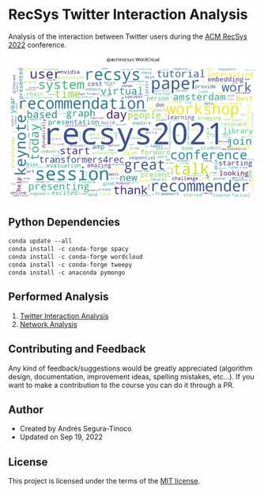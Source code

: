 # RecSys Twitter Interaction Analysis
Analysis of the interaction between Twitter users during the <a href="https://recsys.acm.org/recsys22/" target="_blank">ACM RecSys 2022</a> conference.

![WordCloud](https://raw.githubusercontent.com/ansegura7/recsys-tweet-analysis/master/img/wordcloud.png)


## Python Dependencies
``` console
conda update --all
conda install -c conda-forge spacy
conda install -c conda-forge wordcloud
conda install -c conda-forge tweepy
conda install -c anaconda pymongo
```

## Performed Analysis
1. <a href="https://ansegura7.github.io/recsys-tweet-analysis/analysis/AccountAnalytics.html" >Twitter Interaction Analysis</a>
2. <a href="https://observablehq.com/@ansegura7/force-directed-graph">Network Analysis</a>

## Contributing and Feedback
Any kind of feedback/suggestions would be greatly appreciated (algorithm design, documentation, improvement ideas, spelling mistakes, etc...). If you want to make a contribution to the course you can do it through a PR.

## Author
- Created by Andrés Segura-Tinoco
- Updated on Sep 19, 2022

## License
This project is licensed under the terms of the <a href="https://github.com/ansegura7/recsys-tweet-analysis/blob/main/LICENSE">MIT license</a>.
